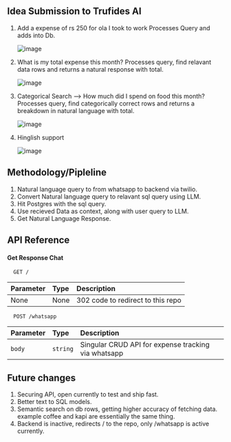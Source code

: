 ## Idea Submission to Trufides AI
1. Add a expense of rs 250 for ola I took to work
   Processes Query and adds into Db.
   
   ![image](https://github.com/user-attachments/assets/16ac6e2d-6c84-47af-970e-740db64c2f76)

3. What is my total expense this month?
   Processes query, find relavant data rows and returns a natural response with total.
   
   ![image](https://github.com/user-attachments/assets/5fddf3c1-7641-404d-886f-1c96b0160a2f)
   
4. Categorical Search --> How much did I spend on food this month?
   Processes query, find categorically correct rows and returns a breakdown in natural language with total.

   ![image](https://github.com/user-attachments/assets/ca0a6c76-d829-4a45-94e7-bcd50e135878)

5. Hinglish support
   
   ![image](https://github.com/user-attachments/assets/5cad9cd3-9605-4bb2-98f3-2be65540ba07)
 
## Methodology/Pipleline
1. Natural language query to from whatsapp to backend via twilio.
2. Convert Natural language query to relavant sql query using LLM.
3. Hit Postgres with the sql query.
4. Use recieved Data as context, along with user query to LLM.
5. Get Natural Language Response.
   
## API Reference

#### Get Response Chat

```http
  GET /
```
| Parameter | Type     | Description                |
| :-------- | :------- | :------------------------- |
| None | None | 302 code to redirect to this repo |

```http
  POST /whatsapp
```

| Parameter | Type     | Description                |
| :-------- | :------- | :------------------------- |
| `body` | `string` |  Singular CRUD API for expense tracking via whatsapp |

## Future changes
1. Securing API, open currently to test and ship fast.
2. Better text to SQL models.
3. Semantic search on db rows, getting higher accuracy of fetching data. example coffee and kapi are essentially the same thing.
4. Backend is inactive, redirects / to the repo, only /whatsapp is active currently.

